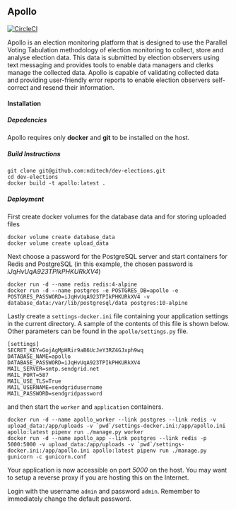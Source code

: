 ## Apollo ##

[![CircleCI](https://circleci.com/gh/nditech/dev-elections/tree/master.svg?style=svg&circle-token=d73aae2670476f167920a4494b6087a6f8ef49e9)](https://circleci.com/gh/nditech/dev-elections/tree/master)

Apollo is an election monitoring platform that is designed to use the Parallel Voting Tabulation methodology of election monitoring to collect, store and analyse election data. This data is submitted by election observers using text messaging and provides tools to enable data managers and clerks manage the collected data. Apollo is capable of validating collected data and providing user-friendly error reports to enable election observers self-correct and resend their information.

#### Installation ####

##### Depedencies #####
Apollo requires only **docker** and **git** to be installed on the host.

##### Build Instructions #####
```
git clone git@github.com:nditech/dev-elections.git
cd dev-elections
docker build -t apollo:latest .
```

##### Deployment #####
First create docker volumes for the database data and for storing uploaded files
```
docker volume create database_data
docker volume create upload_data
```

Next choose a password for the PostgreSQL server and start containers for Redis and PostgreSQL (in this example, the chosen password is *iJqHvUqA923TPIkPHKURkXV4*)
``` 
docker run -d --name redis redis:4-alpine
docker run -d --name postgres -e POSTGRES_DB=apollo -e POSTGRES_PASSWORD=iJqHvUqA923TPIkPHKURkXV4 -v database_data:/var/lib/postgresql/data postgres:10-alpine
```

Lastly create a `settings-docker.ini` file containing your application settings in the current directory. A sample of the contents of this file is shown below. Other parameters can be found in the `apollo/settings.py` file.
```
[settings]
SECRET_KEY=GojAgMpHRir9aB6UcJeY3RZ4GJxph9wq
DATABASE_NAME=apollo
DATABASE_PASSWORD=iJqHvUqA923TPIkPHKURkXV4
MAIL_SERVER=smtp.sendgrid.net
MAIL_PORT=587
MAIL_USE_TLS=True
MAIL_USERNAME=sendgridusername
MAIL_PASSWORD=sendgridpassword
```

and then start the `worker` and `application` containers.
```
docker run -d --name apollo_worker --link postgres --link redis -v upload_data:/app/uploads -v `pwd`/settings-docker.ini:/app/apollo.ini apollo:latest pipenv run ./manage.py worker
docker run -d --name apollo_app --link postgres --link redis -p 5000:5000 -v upload_data:/app/uploads -v `pwd`/settings-docker.ini:/app/apollo.ini apollo:latest pipenv run ./manage.py gunicorn -c gunicorn.conf
```

Your application is now accessible on port *5000* on the host. You may want to setup a reverse proxy if you are hosting this on the Internet.

Login with the username `admin` and password `admin`. Remember to immediately change the default password.